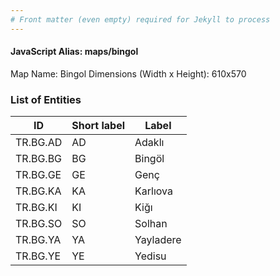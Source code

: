 ```yaml
---
# Front matter (even empty) required for Jekyll to process
---
```


#### JavaScript Alias: maps/bingol

Map Name: Bingol
Dimensions (Width x Height): 610x570





### List of Entities

ID | Short label | Label
---|---|---|
TR.BG.AD | AD | Adaklı
TR.BG.BG | BG | Bingöl
TR.BG.GE | GE | Genç
TR.BG.KA | KA | Karlıova		
TR.BG.KI | KI | Kiğı
TR.BG.SO | SO | Solhan
TR.BG.YA | YA | Yayladere
TR.BG.YE | YE | Yedisu